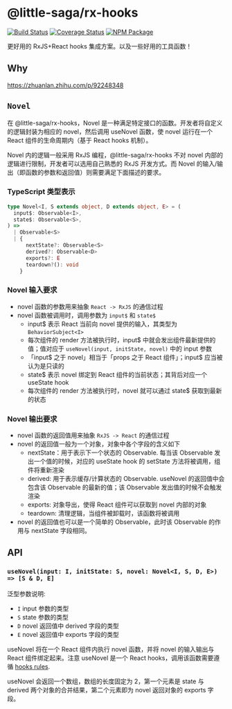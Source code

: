 # @little-saga/rx-hooks

[![Build Status](https://img.shields.io/travis/little-saga/rx-hooks/master.svg?style=flat-square)](https://travis-ci.org/little-saga/rx-hooks) [![Coverage Status](https://img.shields.io/coveralls/little-saga/rx-hooks/master.svg?style=flat-square)](https://coveralls.io/github/little-saga/rx-hooks?branch=master) [![NPM Package](https://img.shields.io/npm/v/@little-saga/rx-hooks.svg?style=flat-square)](https://www.npmjs.org/package/@little-saga/rx-hooks)

更好用的 RxJS+React hooks 集成方案。以及一些好用的工具函数！

## Why

https://zhuanlan.zhihu.com/p/92248348

## `Novel`

在 @little-saga/rx-hooks，Novel 是一种满足特定接口的函数。开发者将自定义的逻辑封装为相应的 novel，然后调用 useNovel 函数，使 novel 运行在一个 React 组件的生命周期内（基于 React hooks 机制）。

Novel 内的逻辑一般采用 RxJS 编程，@little-saga/rx-hooks 不对 novel 内部的逻辑进行限制，开发者可以选用自己熟悉的 RxJS 开发方式。而 Novel 的输入/输出（即函数的参数和返回值）则需要满足下面描述的要求。

### TypeScript 类型表示

```typescript
type Novel<I, S extends object, D extends object, E> = (
  input$: Observable<I>,
  state$: Observable<S>,
) =>
  | Observable<S>
  | {
      nextState?: Observable<S>
      derived?: Observable<D>
      exports?: E
      teardown?(): void
    }
```

### Novel 输入要求

- novel 函数的参数用来抽象 `React -> RxJS` 的通信过程
- novel 函数被调用时，调用参数为 `input$` 和 `state$`
  - input\$ 表示 React 当前向 novel 提供的输入，其类型为 `BehaviorSubject<I>`
  - 每次组件的 render 方法被执行时，input\$ 中就会发出组件最新提供的值；值对应于 `useNovel(input, initState, novel)` 中的 input 参数
  - 「input\$ 之于 novel」相当于「props 之于 React 组件」；input\$ 应当被认为是只读的
  - state\$ 表示 novel 绑定到 React 组件的当前状态；其背后对应一个 useState hook
  - 每次组件的 render 方法被执行时，novel 就可以通过 state\$ 获取到最新的状态

### Novel 输出要求

- novel 函数的返回值用来抽象 `RxJS -> React` 的通信过程
- novel 的返回值一般为一个对象，对象中各个字段的含义如下
  - nextState：用于表示下一个状态的 Observable. 每当该 Observable 发出一个值的时候，对应的 useState hook 的 setState 方法将被调用，组件将重新渲染
  - derived: 用于表示缓存/计算状态的 Observable. useNovel 的返回值中会包含该 Observable 的最新的值；该 Observable 发出值的时候不会触发渲染
  - exports: 对象导出，使得 React 组件可以获取到 novel 内部的对象
  - teardown: 清理逻辑，当组件被卸载时，该函数将被调用
- novel 的返回值也可以是一个简单的 Observable，此时该 Observable 的作用与 nextState 字段相同。

## API

### `useNovel(input: I, initState: S, novel: Novel<I, S, D, E>) => [S & D, E]`

泛型参数说明:

- `I` input 参数的类型
- `S` state 参数的类型
- `D` novel 返回值中 derived 字段的类型
- `E` novel 返回值中 exports 字段的类型

useNovel 将在一个 React 组件内执行 novel 函数，并将 novel 的输入输出与 React 组件绑定起来。注意 useNovel 是一个 React hooks，调用该函数需要遵循 [hooks rules](https://zh-hans.reactjs.org/docs/hooks-rules.html).

useNovel 会返回一个数组，数组的长度固定为 2，第一个元素是 state 与 derived 两个对象的合并结果，第二个元素即为 novel 返回对象的 exports 字段。
